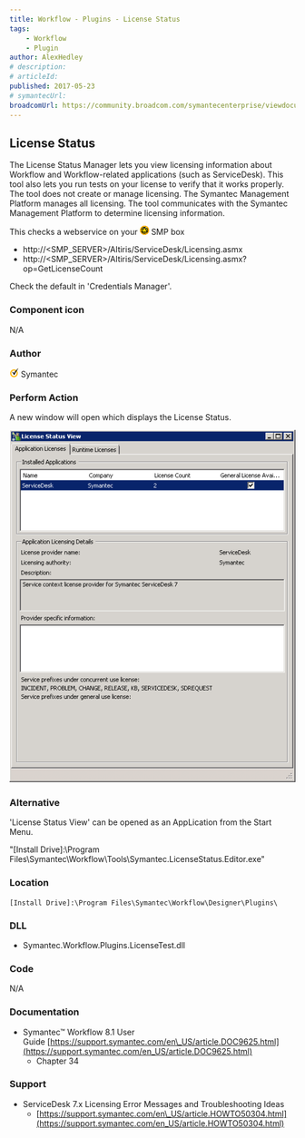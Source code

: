 ```yaml
---
title: Workflow - Plugins - License Status
tags:
    - Workflow
    - Plugin
author: AlexHedley
# description: 
# articleId: 
published: 2017-05-23
# symantecUrl:
broadcomUrl: https://community.broadcom.com/symantecenterprise/viewdocument/workflow-plugins-license-status?CommunityKey=04ead5e9-3643-4118-b853-afa5a58710c6&tab=librarydocuments
---
```


## License Status
  
The License Status Manager lets you view licensing information about Workflow and Workflow-related applications (such as ServiceDesk). This tool also lets you run tests on your license to verify that it works properly. The tool does not create or manage licensing. The Symantec Management Platform manages all licensing. The tool communicates with the Symantec Management Platform to determine licensing information.
  
This checks a webservice on your ![smp](images\smp.png) SMP box
  
- http://&lt;SMP\_SERVER&gt;/Altiris/ServiceDesk/Licensing.asmx
- http://&lt;SMP\_SERVER&gt;/Altiris/ServiceDesk/Licensing.asmx?op=GetLicenseCount

Check the default in 'Credentials Manager'.
  
### Component icon
  
N/A
  
### Author
  
![Symantec](images\Symantec.png) Symantec

### Perform Action
  
A new window will open which displays the License Status.
  
![Workflow-LicenseStatus](images\Workflow-LicenseStatus.png)
  
### Alternative
  
'License Status View' can be opened as an AppLication from the Start Menu.
  
"[Install Drive]:\Program Files\Symantec\Workflow\Tools\Symantec.LicenseStatus.Editor.exe"

### Location

    [Install Drive]:\Program Files\Symantec\Workflow\Designer\Plugins\

### DLL

- Symantec.Workflow.Plugins.LicenseTest.dll

### Code
  
N/A

### Documentation

- Symantec™ Workflow 8.1 User Guide [https://support.symantec.com/en\_US/article.DOC9625.html](https://support.symantec.com/en_US/article.DOC9625.html)
    - Chapter 34

### Support

- ServiceDesk 7.x Licensing Error Messages and Troubleshooting Ideas
    - [https://support.symantec.com/en\_US/article.HOWTO50304.html](https://support.symantec.com/en_US/article.HOWTO50304.html)
